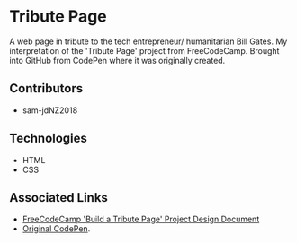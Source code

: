 # Tribute Page

A web page in tribute to the tech entrepreneur/ humanitarian Bill Gates. My interpretation of the 'Tribute Page' project from FreeCodeCamp. Brought into GitHub from CodePen where it was originally created.

## Contributors

* sam-jdNZ2018

## Technologies

* HTML
* CSS

## Associated Links

* [FreeCodeCamp 'Build a Tribute Page' Project Design Document](https://learn.freecodecamp.org/responsive-web-design/responsive-web-design-projects/build-a-tribute-page)
* [Original CodePen](https://codepen.io/sam_donaldson2018/pen/dQwoGa).

 
